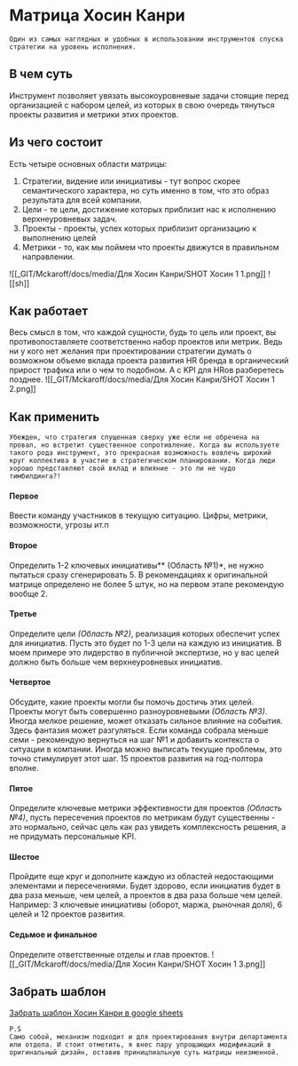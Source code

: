 
# Матрица Хосин Канри

```
Один из самых наглядных и удобных в использовании инструментов спуска стратегии на уровень исполнения.
```

## В чем суть
Инструмент позволяет увязать высокоуровневые задачи стоящие перед организацией с набором целей, из которых в свою очередь тянуться проекты развития и метрики этих проектов. 

## Из чего состоит
Есть четыре основных области матрицы:
1. Стратегии, видение или инициативы - тут вопрос скорее семантического характера, но суть именно в том, что это образ результата для всей компании. 
2. Цели - те цели, достижение которых приблизит нас к исполнению верхнеуровневых задач. 
3. Проекты - проекты, успех которых приблизит организацию к выполнению целей
4. Метрики - то, как мы поймем что проекты движутся в правильном направлении. 
   
![[_GIT/Mckaroff/docs/media/Для Хосин Канри/SHOT Хосин 1 1.png]]
![[sh]]

## Как работает
Весь смысл в том, что каждой сущности, будь то цель или проект, вы противопоставляете соответственно набор проектов или метрик. Ведь ни у кого нет желания при проектировании стратегии думать о возможном объеме вклада проекта развития HR бренда в органический прирост трафика или о чем то подобном. А с KPI для HRов разберетесь позднее.
![[_GIT/Mckaroff/docs/media/Для Хосин Канри/SHOT Хосин 1 2.png]]
## Как применить

```
Убежден, что стратегия спущенная сверху уже если не обречена на провал, но встретит существенное сопротивление. Когда вы используете такого рода инструмент, это прекрасная возможность вовлечь широкий круг коллектива в участие в стратегическом планировании. Когда люди хорошо представляют свой вклад и влияние - это ли не чудо тимбилдинга?!
```

#### Первое
Ввести команду участников в текущую ситуацию. Цифры, метрики, возможности, угрозы ит.п
#### Второе
Определить 1-2 ключевых инициативы** (Область №1)*, не нужно пытаться сразу сгенерировать 5. В рекомендациях к оригинальной матрице определено не более 5 штук, но на первом этапе рекомендую вообще 2. 
#### Третье
Определите цели *(Область №2)*, реализация которых обеспечит успех для инициатив. Пусть это будет по 1-3 цели на каждую из инициатив. В моем примере это лидерство в публичной экспертизе, но у вас целей должно быть больше чем верхнеуровневых инициатив. 
#### Четвертое
Обсудите, какие проекты могли бы помочь достичь этих целей. Проекты могут быть совершенно разноуровневыми *(Область №3)*. Иногда мелкое решение, может отказать сильное влияние на события. Здесь фантазия может разгуляться. Если команда собрала меньше семи - рекомендую вернуться на шаг №1 и добавить контекста о ситуации в компании. Иногда можно выписать текущие проблемы, это точно стимулирует этот шаг. 15 проектов развития на год-полтора вполне. 
#### Пятое
Определите ключевые метрики эффективности для проектов *(Область №4)*, пусть пересечения проектов по метрикам будут существенны - это нормально, сейчас цель как раз увидеть комплексность решения, а не придумать персональные KPI. 
#### Шестое
Пройдите еще круг и дополните каждую из областей недостающими элементами и пересечениями. Будет здорово, если инициатив будет в два раза меньше, чем целей, а проектов в два раза больше чем целей. Например: 3 ключевые инициативы (оборот, маржа, рыночная доля), 6 целей и 12 проектов развития. 
#### Седьмое и финальное
Определите ответственные отделы и глав проектов. 
![[_GIT/Mckaroff/docs/media/Для Хосин Канри/SHOT Хосин 1 3.png]]

## Забрать шаблон 
[Забрать шаблон Хосин Канри в google sheets](https://docs.google.com/spreadsheets/d/1bXtiQqKu4aAybjruWJKCEkcpa6qYCLsE7S4ahO7Zw8A/edit?usp=sharing)


```
P.S
Само собой, механизм подходит и для проектирования внутри департамента или отдела. И стоит отметить, я внес пару упрощающих модификаций в оригинальный дизайн, оставив приницпиальную суть матрицы неизменной. 
```